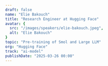 ```yaml
---
draft: false
name: "Elie Bakouch"
title: "Research Engineer at Hugging Face"
avatar: {
  src: "/images/speakers/elie-bakouch.jpeg",
  alt: "Elie Bakouch"
}
topic: "Pre-training of Smol and Large LLM"
org: "Hugging Face"
track: "ai-model"
publishDate: "2025-03-26 00:00"
---
```

